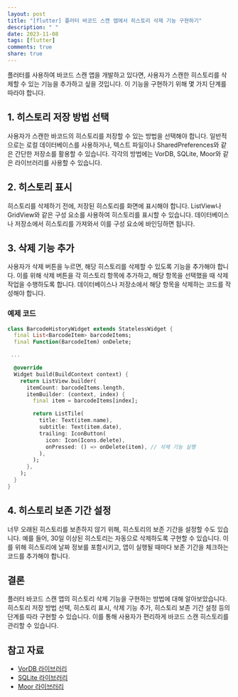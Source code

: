 ```yaml
---
layout: post
title: "[flutter] 플러터 바코드 스캔 앱에서 히스토리 삭제 기능 구현하기"
description: " "
date: 2023-11-08
tags: [flutter]
comments: true
share: true
---
```


플러터를 사용하여 바코드 스캔 앱을 개발하고 있다면, 사용자가 스캔한 히스토리를 삭제할 수 있는 기능을 추가하고 싶을 것입니다. 이 기능을 구현하기 위해 몇 가지 단계를 따라야 합니다.

## 1. 히스토리 저장 방법 선택

사용자가 스캔한 바코드의 히스토리를 저장할 수 있는 방법을 선택해야 합니다. 일반적으로는 로컬 데이터베이스를 사용하거나, 텍스트 파일이나 SharedPreferences와 같은 간단한 저장소를 활용할 수 있습니다. 각각의 방법에는 VorDB, SQLite, Moor와 같은 라이브러리를 사용할 수 있습니다.

## 2. 히스토리 표시

히스토리를 삭제하기 전에, 저장된 히스토리를 화면에 표시해야 합니다. ListView나 GridView와 같은 구성 요소를 사용하여 히스토리를 표시할 수 있습니다. 데이터베이스나 저장소에서 히스토리를 가져와서 이를 구성 요소에 바인딩하면 됩니다.

## 3. 삭제 기능 추가

사용자가 삭제 버튼을 누르면, 해당 히스토리를 삭제할 수 있도록 기능을 추가해야 합니다. 이를 위해 삭제 버튼을 각 히스토리 항목에 추가하고, 해당 항목을 선택했을 때 삭제 작업을 수행하도록 합니다. 데이터베이스나 저장소에서 해당 항목을 삭제하는 코드를 작성해야 합니다.

### 예제 코드
```dart
class BarcodeHistoryWidget extends StatelessWidget {
  final List<BarcodeItem> barcodeItems;
  final Function(BarcodeItem) onDelete;

 ...

  @override
  Widget build(BuildContext context) {
    return ListView.builder(
      itemCount: barcodeItems.length,
      itemBuilder: (context, index) {
        final item = barcodeItems[index];

        return ListTile(
          title: Text(item.name),
          subtitle: Text(item.date),
          trailing: IconButton(
            icon: Icon(Icons.delete),
            onPressed: () => onDelete(item), // 삭제 기능 실행
          ),
        );
      },
    );
  }
}
```

## 4. 히스토리 보존 기간 설정

너무 오래된 히스토리를 보존하지 않기 위해, 히스토리의 보존 기간을 설정할 수도 있습니다. 예를 들어, 30일 이상된 히스토리는 자동으로 삭제하도록 구현할 수 있습니다. 이를 위해 히스토리에 날짜 정보를 포함시키고, 앱이 실행될 때마다 보존 기간을 체크하는 코드를 추가해야 합니다.

## 결론

플러터 바코드 스캔 앱의 히스토리 삭제 기능을 구현하는 방법에 대해 알아보았습니다. 히스토리 저장 방법 선택, 히스토리 표시, 삭제 기능 추가, 히스토리 보존 기간 설정 등의 단계를 따라 구현할 수 있습니다. 이를 통해 사용자가 편리하게 바코드 스캔 히스토리를 관리할 수 있습니다.

## 참고 자료
- [VorDB 라이브러리](https://pub.dev/packages/vordb)
- [SQLite 라이브러리](https://pub.dev/packages/sqflite)
- [Moor 라이브러리](https://pub.dev/packages/moor)